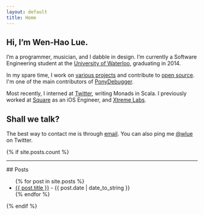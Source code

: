 ```yaml
---
layout: default
title: Home
---
```


## Hi, I’m Wen-Hao Lue.

I’m a programmer, musician, and I dabble in design. I’m currently a Software
Engineering student at the [University of Waterloo], graduating in 2014.

In my spare time, I work on [various projects] and contribute to [open source].
I'm one of the main contributors of [PonyDebugger].

Most recently, I interned at [Twitter], writing Monads in Scala. I previously
worked at [Square] as an iOS Engineer, and [Xtreme Labs].

## Shall we talk?

The best way to contact me is through [email]. You can also ping me [@wlue] on
Twitter.

  [Software Engineering]:     https://uwaterloo.ca/software-engineering/
  [University of Waterloo]:   http://uwaterloo.ca
  [various projects]:         /projects
  [open source]:              http://github.com/wlue
  [PonyDebugger]:             http://github.com/square/ponydebugger
  [Twitter]:                  http://twitter.com
  [Square]:                   http://squareup.com
  [Xtreme Labs]:              http://xtremelabs.com
  [email]:                    mailto:contact@wenhaolue.com
  [@wlue]:                    http://twitter.com/wlue

{% if site.posts.count %}

<hr>
## Posts

  <ul class="posts">
    {% for post in site.posts %}
    <li>
      <a href="{{ post.url }}">{{ post.title }}</a>
      - <span>{{ post.date | date_to_string }}</span>
    </li>
    {% endfor %}
  </ul>

{% endif %}
